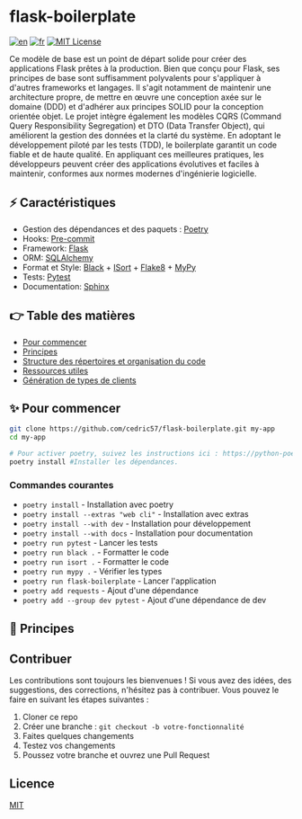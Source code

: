 # flask-boilerplate

[![en](https://img.shields.io/badge/lang-en-red.svg)](https://github.com/cedric57/flask-boilerplate/blob/main/README.md)
[![fr](https://img.shields.io/badge/lang-fr-green.svg)](https://github.com/cedric57/flask-boilerplate/blob/main/README.fr.md)
[![MIT License](https://img.shields.io/github/license/cedric57/flask-boilerplate)](https://github.com/cedric57/flask-boilerplate/blob/main/LICENSE)

Ce modèle de base est un point de départ solide pour créer des applications Flask prêtes à la production. Bien que conçu pour Flask, ses principes de base sont suffisamment polyvalents pour s'appliquer à d'autres frameworks et langages. Il s'agit notamment de maintenir une architecture propre, de mettre en œuvre une conception axée sur le domaine (DDD) et d'adhérer aux principes SOLID pour la conception orientée objet. Le projet intègre également les modèles CQRS (Command Query Responsibility Segregation) et DTO (Data Transfer Object), qui améliorent la gestion des données et la clarté du système. En adoptant le développement piloté par les tests (TDD), le boilerplate garantit un code fiable et de haute qualité. En appliquant ces meilleures pratiques, les développeurs peuvent créer des applications évolutives et faciles à maintenir, conformes aux normes modernes d'ingénierie logicielle.

## ⚡ Caractéristiques

- Gestion des dépendances et des paquets : [Poetry](https://python-poetry.org/)
- Hooks: [Pre-commit](https://github.com/pre-commit/pre-commit-hooks)
- Framework: [Flask](https://flask.palletsprojects.com/en/stable/)
- ORM: [SQLAlchemy](https://www.sqlalchemy.org/)
- Format et Style: [Black](https://github.com/psf/black) + [ISort](https://pycqa.github.io/isort/) + [Flake8](https://github.com/PyCQA/flake8) + [MyPy](https://github.com/python/mypy)
- Tests: [Pytest](https://docs.pytest.org/en/stable/)
- Documentation: [Sphinx](https://www.sphinx-doc.org/en/master/)

## 👉 Table des matières
 
- [Pour commencer](#start)
- [Principes](#principles)
- [Structure des répertoires et organisation du code](#folder)
- [Ressources utiles](#resources)
- [Génération de types de clients](#client-types)

## <a name="start"></a>✨ Pour commencer

```bash
git clone https://github.com/cedric57/flask-boilerplate.git my-app
cd my-app

# Pour activer poetry, suivez les instructions ici : https://python-poetry.org/docs/#installing-with-the-official-installer
poetry install #Installer les dépendances.
```

### Commandes courantes

- `poetry install` - Installation avec poetry
- `poetry install --extras "web cli"` - Installation avec extras
- `poetry install --with dev` - Installation pour développement
- `poetry install --with docs` - Installation pour documentation
- `poetry run pytest` - Lancer les tests
- `poetry run black .` - Formatter le code
- `poetry run isort .` - Formatter le code
- `poetry run mypy .` - Vérifier les types
- `poetry run flask-boilerplate` - Lancer l'application
- `poetry add requests` - Ajout d'une dépendance
- `poetry add --group dev pytest` - Ajout d'une dépendance de dev

## <a name="principles"></a>🧱 Principes

## Contribuer

Les contributions sont toujours les bienvenues ! Si vous avez des idées, des suggestions, des corrections, n'hésitez pas à contribuer. Vous pouvez le faire en suivant les étapes suivantes :

1. Cloner ce repo
2. Créer une branche : `git checkout -b votre-fonctionnalité`
3. Faites quelques changements
4. Testez vos changements
5. Poussez votre branche et ouvrez une Pull Request

## Licence

[MIT](https://choosealicense.com/licenses/mit/)
